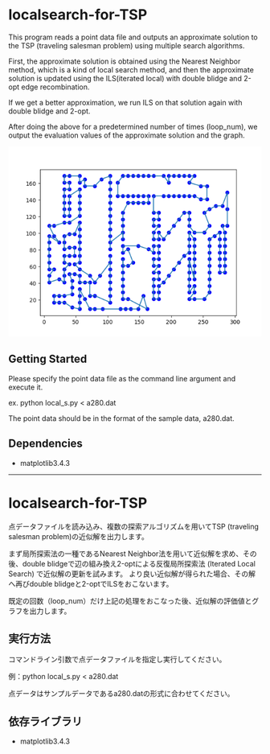 # localsearch-for-TSP

This program reads a point data file and outputs an approximate solution to the TSP (traveling salesman problem) using multiple search algorithms.

First, the approximate solution is obtained using the Nearest Neighbor method, which is a kind of local search method, and then the approximate solution is updated using the ILS(iterated local) with double blidge and 2-opt edge recombination.

If we get a better approximation, we run ILS on that solution again with double blidge and 2-opt.

After doing the above for a predetermined number of times (loop_num), we output the evaluation values of the approximate solution and the graph.

![sample](https://github.com/iyo0chan/localsearch-for-TSP/blob/main/Figure_1.png)
## Getting Started

Please specify the point data file as the command line argument and execute it.

ex. python local_s.py < a280.dat

The point data should be in the format of the sample data, a280.dat.


## Dependencies

* matplotlib3.4.3

---

# localsearch-for-TSP

点データファイルを読み込み、複数の探索アルゴリズムを用いてTSP (traveling salesman problem)の近似解を出力します。

まず局所探索法の一種であるNearest Neighbor法を用いて近似解を求め、その後、double blidgeで辺の組み換え2-optによる反復局所探索法 (Iterated Local Search) で近似解の更新を試みます。
より良い近似解が得られた場合、その解へ再びdouble blidgeと2-optでILSをおこないます。

既定の回数（loop_num）だけ上記の処理をおこなった後、近似解の評価値とグラフを出力します。

## 実行方法

コマンドライン引数で点データファイルを指定し実行してください。

例：python local_s.py < a280.dat

点データはサンプルデータであるa280.datの形式に合わせてください。

## 依存ライブラリ

* matplotlib3.4.3
